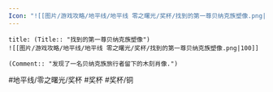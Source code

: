 ```yaml
---
Icon: "![[图片/游戏攻略/地平线/地平线 零之曙光/奖杯/找到的第一尊贝纳克族塑像.png|30]]"
---
```

```ad-common-bronze-trophy
title: (Title:: "找到的第一尊贝纳克族塑像")
![[图片/游戏攻略/地平线/地平线 零之曙光/奖杯/找到的第一尊贝纳克族塑像.png|100]]

(Comment:: "发现了一名贝纳克族旅行者留下的木刻肖像.")
```

#地平线/零之曙光/奖杯 #奖杯 #奖杯/铜
